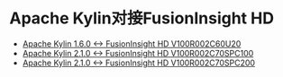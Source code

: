 # Apache Kylin对接FusionInsight HD

* [Apache Kylin 1.6.0 <-> FusionInsight HD V100R002C60U20](Using_Kylin1.6.0_with_FusionInsight_HD_C60U20.md)
* [Apache Kylin 2.1.0 <-> FusionInsight HD V100R002C70SPC100](Using_Kylin2.1.0_with_FusionInsight_HD_C70.md)
* [Apache Kylin 2.1.0 <-> FusionInsight HD V100R002C70SPC200](Using_Kylin2.1.0_with_FusionInsight_HD_C70.md)
